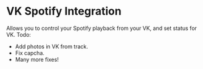 # VK Spotify Integration
Allows you to control your Spotify playback from your VK, and set status for VK.
Todo:
- Add photos in VK from track.
- Fix capcha.
- Many more fixes!
